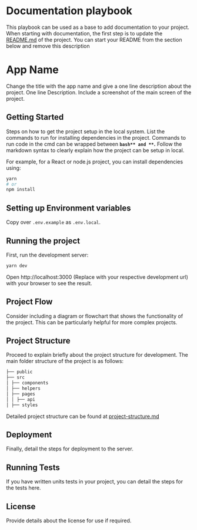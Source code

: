 # Documentation playbook

This playbook can be used as a base to add documentation to your project. When starting with documentation, the first step is to update the [README.md](README.md) of the project. You can start your README from the section below and remove this description

# App Name

Change the title with the app name and give a one line description about the project. One line Description. Include a screenshot of the main screen of the project.

## Getting Started

Steps on how to get the project setup in the local system. List the commands to run for installing dependencies in the project. Commands to run code in the cmd can be wrapped between **```bash** and **```.** Follow the markdown syntax to clearly explain how the project can be setup in local.

For example, for a React or node.js project, you can install dependencies using:
```bash
yarn
# or
npm install
```

## Setting up Environment variables

Copy over `.env.example` as `.env.local`.

## Running the project

First, run the development server:

```bash
yarn dev
```

Open http://localhost:3000 (Replace with your respective development url) with your browser to see the result.

## Project Flow

Consider including a diagram or flowchart that shows the functionality of the project. This can be particularly helpful for more complex projects.

## Project Structure

Proceed to explain briefly about the project structure for development. The main folder structure of the project is as follows:

```md
├── public  
├── src  
│ ├── components  
│ ├── helpers  
│ ├── pages  
│ │ ├── api  
│ ├── styles  
```

Detailed project structure can be found at [project-structure.md](project-structure.md)

## Deployment

Finally, detail the steps for deployment to the server.

## Running Tests

If you have written units tests in your project, you can detail the steps for the tests here.

## License

Provide details about the license for use if required.